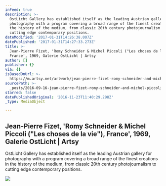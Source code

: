 ```yaml
---
inFeed: true
description: >-
  OstLicht Gallery has established itself as the leading Austrian gallery for
  photography with a program covering a broad range of the finest creations in
  the history of the medium, from classic 20th century photojournalism to
  cutting edge contemporary positions.
dateModified: '2017-01-31T14:26:38.007Z'
datePublished: '2017-01-31T14:27:33.273Z'
title: >-
  Jean-Pierre Fizet, 'Romy Schneider & Michel Piccoli ("Les choses de la vie"),
  France', 1969, Galerie OstLicht | Artsy
author: []
publisher: {}
via: {}
isBasedOnUrl: >-
  https://m.artsy.net/artwork/jean-pierre-fizet-romy-schneider-and-michel-piccoli-les-choses-de-la-vie-france
sourcePath: >-
  _posts/2016-09-16-jean-pierre-fizet-romy-schneider-and-michel-piccoli-les-ch.md
starred: false
datePublishedOriginal: '2016-11-23T11:40:29.298Z'
_type: MediaObject

---
```

<article style=""><h1>Jean-Pierre Fizet, 'Romy Schneider &amp; Michel Piccoli ("Les choses de la vie"), France', 1969, Galerie OstLicht | Artsy</h1><p>OstLicht Gallery has established itself as the leading Austrian gallery for photography with a program covering a broad range of the finest creations in the history of the medium, from classic 20th century photojournalism to cutting edge contemporary positions.</p><img src="https://d32dm0rphc51dk.cloudfront.net/giAgJIRyZ0YOi9ZgIz88nA/large.jpg" /></article>